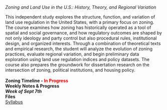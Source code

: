 *Zoning and Land Use in the U.S.: History, Theory, and Regional Variation*

This independent study explores the structure, function, and variation of land use regulation in the United States, with a primary focus on zoning. The course examines how zoning has historically operated as a tool of spatial and social governance, and how regulatory outcomes are shaped by not only ideology and party control but also procedural rules, institutional design, and organized interests. Through a combination of theoretical texts and empirical research, the student will analyze the evolution of zoning practices, evaluate regional variation, and begin preliminary data exploration using land use regulation indices and policy datasets. The course also prepares the groundwork for dissertation research on the intersection of zoning, political institutions, and housing policy.
<br/>
<br/>
**Zoning Timeline - <span style="color: red;">In Progress</span>**
<br/>
**Weekly Notes & Progress**
<br/>
***Week of Sept 7th***
<br/>
**Files**<br/>
[Syllabus](./contents/Independent%20Study%20-%208800%20Wooten.pdf)



